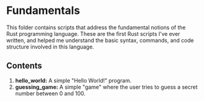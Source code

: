 # Fundamentals

This folder contains scripts that address the fundamental notions of the Rust programming language. These are the first Rust scripts I've ever written, and helped me understand the basic syntax, commands, and code structure involved in this language.

## Contents
1. **hello_world:** A simple "Hello World!" program.
2. **guessing_game:** A simple "game" where the user tries to guess a secret number between 0 and 100.
